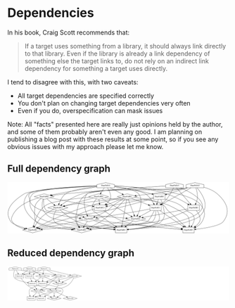 # Dependencies
In his book, Craig Scott recommends that:
> If a target uses something from a library, it should always link directly to that library. Even if the library is already a link dependency of something else the target links to, do not rely on an indirect link dependency for something a target uses directly.


I tend to disagree with this, with two caveats:
* All target dependencies are specified correctly
* You don't plan on changing target dependencies very often
 * Even if you do, overspecification can mask issues

Note:
All "facts" presented here are really just opinions held by the author, and some of them probably aren't even any good.
I am planning on publishing a blog post with these results at some point, so if you see any obvious issues with my approach please let me know.


## Full dependency graph
<div id="full">
	<img src="cmake/DepsFull.svg" />
</div>


## Reduced dependency graph
<div id="full">
	<img src="cmake/DepsLess.svg" />
</div>
